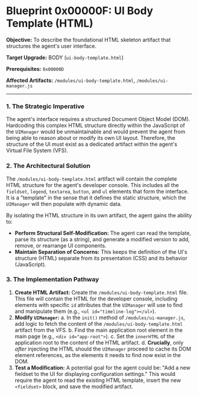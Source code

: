 # Blueprint 0x00000F: UI Body Template (HTML)

**Objective:** To describe the foundational HTML skeleton artifact that structures the agent's user interface.

**Target Upgrade:** BODY (`ui-body-template.html`)


**Prerequisites:** `0x00000D`

**Affected Artifacts:** `/modules/ui-body-template.html`, `/modules/ui-manager.js`

---

### 1. The Strategic Imperative

The agent's interface requires a structured Document Object Model (DOM). Hardcoding this complex HTML structure directly within the JavaScript of the `UIManager` would be unmaintainable and would prevent the agent from being able to reason about or modify its own UI layout. Therefore, the structure of the UI must exist as a dedicated artifact within the agent's Virtual File System (VFS).

### 2. The Architectural Solution

The `/modules/ui-body-template.html` artifact will contain the complete HTML structure for the agent's developer console. This includes all the `fieldset`, `legend`, `textarea`, `button`, and `ul` elements that form the interface. It is a "template" in the sense that it defines the static structure, which the `UIManager` will then populate with dynamic data.

By isolating the HTML structure in its own artifact, the agent gains the ability to:
-   **Perform Structural Self-Modification:** The agent can read the template, parse its structure (as a string), and generate a modified version to add, remove, or rearrange UI components.
-   **Maintain Separation of Concerns:** This keeps the definition of the UI's structure (HTML) separate from its presentation (CSS) and its behavior (JavaScript).

### 3. The Implementation Pathway

1.  **Create HTML Artifact:** Create the `/modules/ui-body-template.html` file. This file will contain the HTML for the developer console, including elements with specific `id` attributes that the `UIManager` will use to find and manipulate them (e.g., `<ul id="timeline-log"></ul>`).
2.  **Modify `UIManager`:**
    a.  In the `init()` method of `/modules/ui-manager.js`, add logic to fetch the content of the `/modules/ui-body-template.html` artifact from the VFS.
    b.  Find the main application root element in the main page (e.g., `<div id="app-root">`).
    c.  Set the `innerHTML` of the application root to the content of the HTML artifact.
    d.  **Crucially**, only *after* injecting the HTML should the `UIManager` proceed to cache its DOM element references, as the elements it needs to find now exist in the DOM.
3.  **Test a Modification:** A potential goal for the agent could be: "Add a new fieldset to the UI for displaying configuration settings." This would require the agent to read the existing HTML template, insert the new `<fieldset>` block, and save the modified artifact.